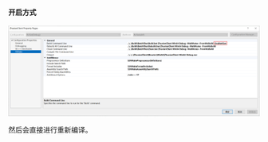 #### 开启方式

![image-20250403141522185](Images/UE5内存崩溃异常Asan/image-20250403141522185.png)

然后会直接进行重新编译。